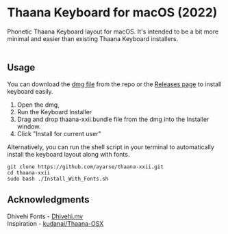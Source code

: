 # Thaana Keyboard for macOS (2022)
Phonetic Thaana Keyboard layout for macOS. It's intended to be a bit more minimal and easier than existing Thaana Keyboard installers.
<br><br>


## Usage

You can download the [dmg file](Thaana%20XXII.dmg) from the repo or the [Releases page](https://github.com/ayarse/thaana-xxii/releases) to install keyboard easily. 

1. Open the dmg, 
2. Run the Keyboard Installer
3. Drag and drop thaana-xxii.bundle file from the dmg into the Installer window. 
4. Click "Install for current user"

Alternatively, you can run the shell script in your terminal to automatically install the keyboard layout along with fonts.  

```shell
git clone https://github.com/ayarse/thaana-xxii.git
cd thaana-xxii
sudo bash ./Install_With_Fonts.sh
```

## Acknowledgments
Dhivehi Fonts - [Dhivehi.mv](https://dhivehi.mv/)  
Inspiration - [kudanai/Thaana-OSX](https://github.com/kudanai/Thaana-OSX)